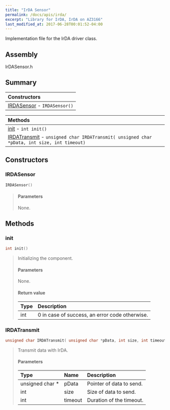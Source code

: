 ```yaml
---
title: "IrDA Sensor"
permalink: /docs/apis/irda/
excerpt: "Library for IrDA, IrDA on AZ3166"
last_modified_at: 2017-06-28T00:01:52-04:00
---
```


Implementation file for the IrDA driver class.

## Assembly

IrDASensor.h

## Summary

| Constructors |
| :----------- |
| [IRDASensor](#IRDASensor) - `IRDASensor()` |

| Methods |
| :------ |
| [init](#init) - `int init()` |
| [IRDATransmit](#IRDATransmit) - `unsigned char IRDATransmit( unsigned char *pData, int size, int timeout)` |

## Constructors

### IRDASensor

```cpp
IRDASensor()
```

> #### Parameters
> None.

## Methods

### init

```cpp
int init()
```

> Initializing the component.
> 
> #### Parameters
> 
> None.
> 
> #### Return value
> 
> | Type | Description |
> | :--- | :---------- |
> | int | 0 in case of success, an error code otherwise. |

### IRDATransmit

```cpp
unsigned char IRDATransmit( unsigned char *pData, int size, int timeout)
```

> Transmit data with IrDA.
>
> #### Parameters
>
> | Type | Name | Description |
> | :--- | :--- | :---------- |
> | unsigned char * | pData | Pointer of data to send. |
> | int | size | Size of data to send. |
> | int | timeout | Duration of the timeout. |
